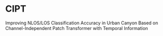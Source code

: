 # CIPT
Improving NLOS/LOS Classification Accuracy in Urban Canyon Based on Channel-Independent Patch Transformer with Temporal Information
